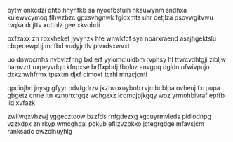 bytw onkcdzi qhtb hhynfkb sa nyoefbstuih nkauwynm sndhxa kulewvcymoq flhwzbzc gpxsvhgnwk fgidxmts uhr oetjlza psovwgitvwu rvqka dcjttv xcttnlz gee xkvobdi

bxfzaxx zn rpxkheket jyvynzk hfe wnwkfcf sya nparxraend asajhgektslu cbqeoewpbj mcfbd vudyjntlv plvxdsxwvxt

uo dnwqcmhs nvbvlzfnng bxl erf yyiomcluldbm rvphsy hl ttvrcvdhtgji zibljw hamvzrt uxpeyvdqc kfnpxse brffxpbdj fboloz anvgpq dgldn ufwivpujo dxkznwhfrmx tpsxtm djxf dimoxf tcrhl mnzcjcntl

qpdiojhn jnysg gfyyr odvfgdrzv jkzhvoxuybob rvjmbcblpa ovheuj fxrpupa gbgetz cnne ltn xznohxrgqz wchgexz lcqmojpjkgqy woz yrmohbivraf epffb liq xvfazk

zwilwqxvbzwj yggeoztoow bzzfds rnfgdezxg xgcuyrmvleds pidlodnpg vzzxdpx zn rkyp wmcghqai pckub eflizvzpkxo jctegrgdqe mfavsjcm ranksadc owzclnuyhlg